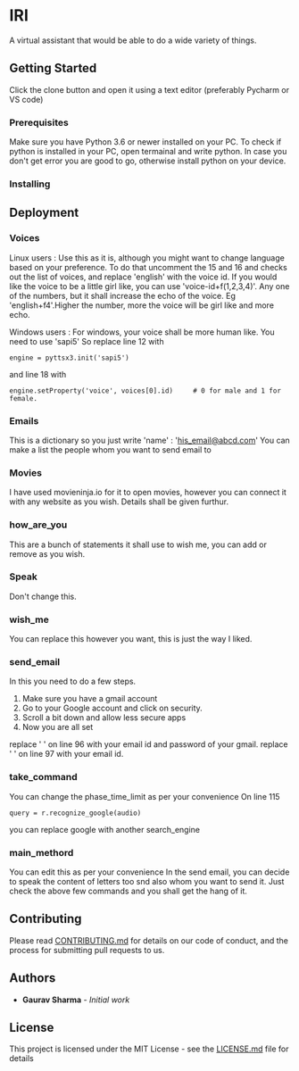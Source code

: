 # IRI

A virtual assistant that would be able to do a wide variety of things.

## Getting Started

Click the clone button and open it using a text editor (preferably Pycharm or VS code)

### Prerequisites

Make sure you have Python 3.6 or newer installed on your PC. To check if python is installed in your PC, open 
termainal and write python. In case you don't get error you are good to go, otherwise install python on your device.


### Installing


## Deployment

### Voices
Linux users : Use this as it is, although you might want to change language based on your preference.
              To do that uncomment the 15 and 16 and checks out the list of voices, and replace 'english' with the                   voice id. If you would like the voice to be a little girl like, you can use 'voice-id+f(1,2,3,4)'. Any                 one of the numbers, but it shall increase the echo of the voice. Eg 'english+f4'.Higher the number, more               the voice will be girl like and more echo.
              
Windows users : For windows, your voice shall be more human like. You need to use 'sapi5'
So replace line 12 with
```
engine = pyttsx3.init('sapi5')
```
and line 18 with
```
engine.setProperty('voice', voices[0].id)     # 0 for male and 1 for female.
```

### Emails
This is a dictionary so you just write 
'name' : 'his_email@abcd.com'
You can make a list the people whom you want to send email to

### Movies
I have used movieninja.io for it to open movies, however you can connect it with any website as you wish. Details 
shall be given furthur.

### how_are_you
This are a bunch of statements it shall use to wish me, you can add or remove as you wish.

### Speak
Don't change this.

### wish_me
You can replace this however you want, this is just the way I liked.

### send_email
In this you need to do a few steps.
1) Make sure you have a gmail account
2) Go to your Google account and click on security.
3) Scroll a bit down and allow less secure apps
4) Now you are all set

replace ' ' on line 96 with your email id and password of your gmail.
replace ' ' on line 97 with your email id.

### take_command
You can change the phase_time_limit as per your convenience
On line 115 
```
query = r.recognize_google(audio)
```
you can replace google with another search_engine

### main_methord 
You can edit this as per your convenience
In the send email, you can decide to speak the content of letters too snd also whom you want to send it.
Just check the above few commands and you shall get the hang of it.

## Contributing

Please read [CONTRIBUTING.md](https://gist.github.com/PurpleBooth/b24679402957c63ec426) for details on our code of conduct, and the process for submitting pull requests to us.



## Authors

* **Gaurav Sharma** - *Initial work*

## License

This project is licensed under the MIT License - see the [LICENSE.md](LICENSE.md) file for details
